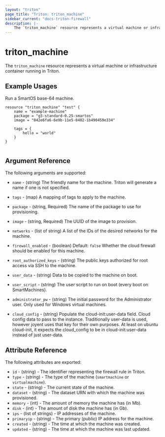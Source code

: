 ```yaml
---
layout: "triton"
page_title: "Triton: triton_machine"
sidebar_current: "docs-triton-firewall"
description: |-
    The `triton_machine` resource represents a virtual machine or infrastructure container running in Triton. 
---
```


# triton\_machine

The `triton_machine` resource represents a virtual machine or infrastructure container running in Triton.

## Example Usages

Run a SmartOS base-64 machine.


```
resource "triton_machine" "test" {
    name = "example-machine"
    package = "g3-standard-0.25-smartos"
    image = "842e6fa6-6e9b-11e5-8402-1b490459e334"

    tags = {
        hello = "world"
    }
}
                
```

## Argument Reference

The following arguments are supported:

* `name` - (string)
    The friendly name for the machine. Triton will generate a name if one is not specified.

* `tags` - (map)
    A mapping of tags to apply to the machine.

* `package` - (string, Required)
    The name of the package to use for provisioning.

* `image` - (string, Required)
    The UUID of the image to provision.

* `networks` - (list of string)
    A list of the IDs of the desired networks for the machine.

* `firewall_enabled` - (boolean)  Default: `false`
    Whether the cloud firewall should be enabled for this machine.

* `root_authorized_keys` - (string)
    The public keys authorized for root access via SSH to the machine.

* `user_data` - (string)
    Data to be copied to the machine on boot.

* `user_script` - (string)
    The user script to run on boot (every boot on SmartMachines).

* `administrator_pw` - (string)
    The initial password for the Administrator user. Only used for Windows virtual machines.

* `cloud_config` - (string)
    Populate the cloud-init:user-data field. Cloud config data to pass to the instance. Traditionally user-data is used, however joyent uses that key for their own purposes. At least on ubuntu cloud-init, it expects the cloud_config to be in cloud-init:user-data instead of just user-data.

## Attribute Reference

The following attributes are exported:

* `id` - (string) - The identifier representing the firewall rule in Triton. 
* `type` - (string) - The type of the machine (`smartmachine` or `virtualmachine`). 
* `state` - (string) - The current state of the machine. 
* `dataset` - (string) - The dataset URN with which the machine was provisioned. 
* `memory` - (int) - The amount of memory the machine has (in Mb). 
* `disk` - (int) - The amount of disk the machine has (in Gb). 
* `ips` - (list of strings) - IP addresses of the machine. 
* `primaryip` - (string) - The primary (public) IP address for the machine. 
* `created` - (string) - The time at which the machine was created. 
* `updated` - (string) - The time at which the machine was last updated. 

